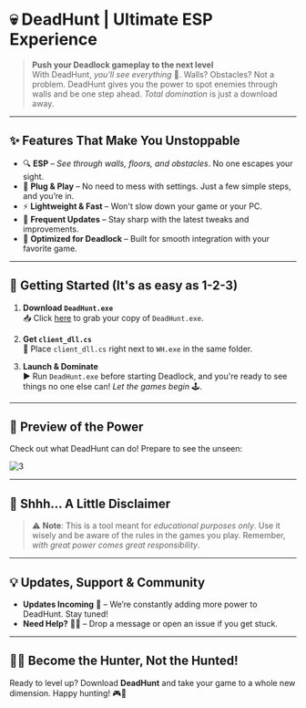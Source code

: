 
# 💀 **DeadHunt | Ultimate ESP Experience**

> **Push your Deadlock gameplay to the next level**  
> With DeadHunt, *you'll see everything* 👀. Walls? Obstacles? Not a problem. DeadHunt gives you the power to spot enemies through walls and be one step ahead. *Total domination* is just a download away.

---

## ✨ **Features That Make You Unstoppable**

- 🔍 **ESP** – *See through walls, floors, and obstacles*. No one escapes your sight.
- 🧩 **Plug & Play** – No need to mess with settings. Just a few simple steps, and you’re in.
- ⚡ **Lightweight & Fast** – Won't slow down your game or your PC.
- 🔄 **Frequent Updates** – Stay sharp with the latest tweaks and improvements.
- 🎯 **Optimized for Deadlock** – Built for smooth integration with your favorite game.

---

## 🚀 **Getting Started (It's as easy as 1-2-3)**

1. **Download `DeadHunt.exe`**  
   📥 Click [here](qw.com) to grab your copy of `DeadHunt.exe`.

2. **Get `client_dll.cs`**  
   📂 Place `client_dll.cs` right next to `WH.exe` in the same folder.

3. **Launch & Dominate**  
   ▶️ Run `DeadHunt.exe` before starting Deadlock, and you're ready to see things no one else can! *Let the games begin* 🕹️.

---

## 🎥 **Preview of the Power**

Check out what DeadHunt can do! Prepare to see the unseen:

![3](https://github.com/user-attachments/assets/6c9a4ed0-9d3e-4c37-a137-d28a44f70b7c)

---

## 🤫 **Shhh… A Little Disclaimer**

> ⚠️ **Note**: This is a tool meant for *educational purposes only*. Use it wisely and be aware of the rules in the games you play. Remember, *with great power comes great responsibility*.

---

## 💡 **Updates, Support & Community**

- **Updates Incoming** 🚀 – We’re constantly adding more power to DeadHunt. Stay tuned!
- **Need Help?** 🙋‍♂️ – Drop a message or open an issue if you get stuck.

---

## 🧙‍♂️ **Become the Hunter, Not the Hunted!**

Ready to level up? Download **DeadHunt** and take your game to a whole new dimension. Happy hunting! 🎮👾
